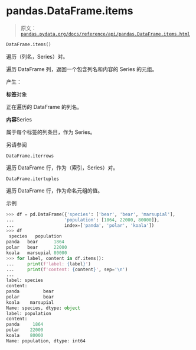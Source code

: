 # pandas.DataFrame.items

> 原文：[`pandas.pydata.org/docs/reference/api/pandas.DataFrame.items.html`](https://pandas.pydata.org/docs/reference/api/pandas.DataFrame.items.html)

```py
DataFrame.items()
```

遍历（列名，Series）对。

遍历 DataFrame 列，返回一个包含列名和内容的 Series 的元组。

产生：

**标签**对象

正在遍历的 DataFrame 的列名。

**内容**Series

属于每个标签的列条目，作为 Series。

另请参阅

`DataFrame.iterrows`

遍历 DataFrame 行，作为（索引，Series）对。

`DataFrame.itertuples`

遍历 DataFrame 行，作为命名元组的值。

示例

```py
>>> df = pd.DataFrame({'species': ['bear', 'bear', 'marsupial'],
...                   'population': [1864, 22000, 80000]},
...                   index=['panda', 'polar', 'koala'])
>>> df
 species   population
panda   bear      1864
polar   bear      22000
koala   marsupial 80000
>>> for label, content in df.items():
...     print(f'label: {label}')
...     print(f'content: {content}', sep='\n')
...
label: species
content:
panda         bear
polar         bear
koala    marsupial
Name: species, dtype: object
label: population
content:
panda     1864
polar    22000
koala    80000
Name: population, dtype: int64 
```
